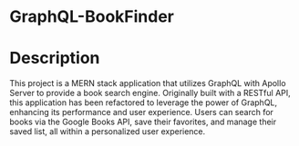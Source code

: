 # GraphQL-BookFinder

# Description

This project is a MERN stack application that utilizes GraphQL with Apollo Server to provide a book search engine. Originally built with a RESTful API, this application has been refactored to leverage the power of GraphQL, enhancing its performance and user experience. Users can search for books via the Google Books API, save their favorites, and manage their saved list, all within a personalized user experience.
